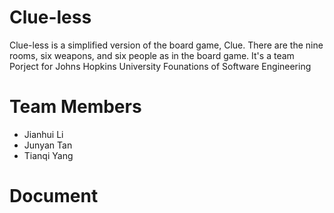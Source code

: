 # Clue-less
Clue-less is a simplified version of the board game, Clue. There are the nine rooms, six weapons, and six people as in the board game. It's a team Porject for Johns Hopkins University Founations of Software Engineering 

# Team Members
- Jianhui Li
- Junyan Tan
- Tianqi Yang

# Document

